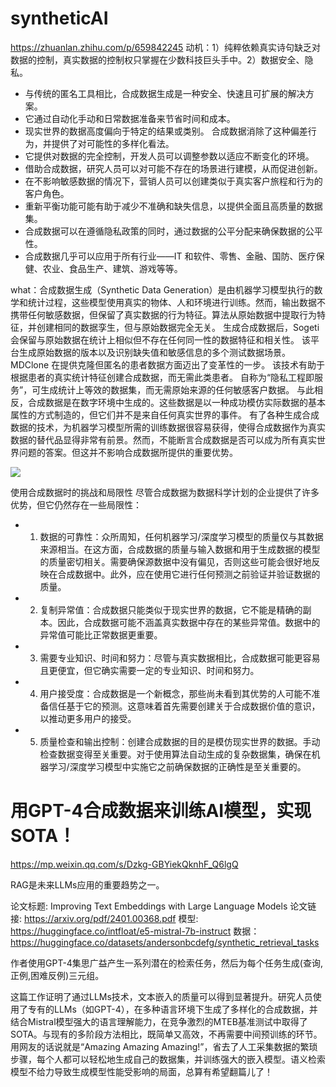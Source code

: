 # syntheticAI

https://zhuanlan.zhihu.com/p/659842245
动机：1）纯粹依赖真实诗句缺乏对数据的控制，真实数据的控制权只掌握在少数科技巨头手中。2）数据安全、隐私。
- 与传统的匿名工具相比，合成数据生成是一种安全、快速且可扩展的解决方案。
- 它通过自动化手动和日常数据准备来节省时间和成本。
- 现实世界的数据高度偏向于特定的结果或类别。 合成数据消除了这种偏差行为，并提供了对可能性的多样化看法。
- 它提供对数据的完全控制，开发人员可以调整参数以适应不断变化的环境。
- 借助合成数据，研究人员可以对可能不存在的场景进行建模，从而促进创新。
- 在不影响敏感数据的情况下，营销人员可以创建类似于真实客户旅程和行为的客户角色。
- 重新平衡功能可能有助于减少不准确和缺失信息，以提供全面且高质量的数据集。
- 合成数据可以在遵循隐私政策的同时，通过数据的公平分配来确保数据的公平性。
- 合成数据几乎可以应用于所有行业——IT 和软件、零售、金融、国防、医疗保健、农业、食品生产、建筑、游戏等等。

what：合成数据生成（Synthetic Data Generation）是由机器学习模型执行的数学和统计过程，这些模型使用真实的物体、人和环境进行训练。然而，输出数据不携带任何敏感数据，但保留了真实数据的行为特征。算法从原始数据中提取行为特征，并创建相同的数据孪生，但与原始数据完全无关。
生成合成数据后，Sogeti 会保留与原始数据在统计上相似但不存在任何同一性的数据特征和相关性。
该平台生成原始数据的版本以及识别缺失值和敏感信息的多个测试数据场景。
MDClone 在提供克隆但匿名的患者数据方面迈出了变革性的一步。 该技术有助于根据患者的真实统计特征创建合成数据，而无需此类患者。
自称为“隐私工程即服务”，可生成统计上等效的数据集，而无需原始来源的任何敏感客户数据。
与此相反，合成数据是在数字环境中生成的。这些数据是以一种成功模仿实际数据的基本属性的方式制造的，但它们并不是来自任何真实世界的事件。
有了各种生成合成数据的技术，为机器学习模型所需的训练数据很容易获得，使得合成数据作为真实数据的替代品显得非常有前景。然而，不能断言合成数据是否可以成为所有真实世界问题的答案。但这并不影响合成数据所提供的重要优势。

<img src="https://pic1.zhimg.com/v2-11c52c3cdbbb331670e1db05fac23acc_r.jpg">  

使用合成数据时的挑战和局限性
尽管合成数据为数据科学计划的企业提供了许多优势，但它仍然存在一些局限性：
- 1. 数据的可靠性：众所周知，任何机器学习/深度学习模型的质量仅与其数据来源相当。在这方面，合成数据的质量与输入数据和用于生成数据的模型的质量密切相关。需要确保源数据中没有偏见，否则这些可能会很好地反映在合成数据中。此外，应在使用它进行任何预测之前验证并验证数据的质量。
- 2. 复制异常值：合成数据只能类似于现实世界的数据，它不能是精确的副本。因此，合成数据可能不涵盖真实数据中存在的某些异常值。数据中的异常值可能比正常数据更重要。
- 3. 需要专业知识、时间和努力：尽管与真实数据相比，合成数据可能更容易且更便宜，但它确实需要一定的专业知识、时间和努力。
- 4. 用户接受度：合成数据是一个新概念，那些尚未看到其优势的人可能不准备信任基于它的预测。这意味着首先需要创建关于合成数据价值的意识，以推动更多用户的接受。
- 5. 质量检查和输出控制：创建合成数据的目的是模仿现实世界的数据。手动检查数据变得至关重要。对于使用算法自动生成的复杂数据集，确保在机器学习/深度学习模型中实施它之前确保数据的正确性是至关重要的。




# 用GPT-4合成数据来训练AI模型，实现SOTA！

https://mp.weixin.qq.com/s/Dzkg-GBYiekQknhF_Q6lgQ

RAG是未来LLMs应用的重要趋势之一。

论文标题:
Improving Text Embeddings with Large Language Models
论文链接:
https://arxiv.org/pdf/2401.00368.pdf
模型:
https://huggingface.co/intfloat/e5-mistral-7b-instruct
数据：
https://huggingface.co/datasets/andersonbcdefg/synthetic_retrieval_tasks

作者使用GPT-4集思广益产生一系列潜在的检索任务，然后为每个任务生成(查询,正例,困难反例)三元组。

这篇工作证明了通过LLMs技术，文本嵌入的质量可以得到显著提升。研究人员使用了专有的LLMs（如GPT-4），在多种语言环境下生成了多样化的合成数据，并结合Mistral模型强大的语言理解能力，在竞争激烈的MTEB基准测试中取得了SOTA。与现有的多阶段方法相比，既简单又高效，不再需要中间预训练的环节。
用网友的话说就是“Amazing Amazing Amazing!”，省去了人工采集数据的繁琐步骤，每个人都可以轻松地生成自己的数据集，并训练强大的嵌入模型。语义检索模型不给力导致生成模型性能受影响的局面，总算有希望翻篇儿了！
